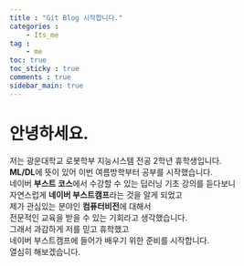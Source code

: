 ```yaml
---
title : "Git Blog 시작합니다."
categories :
    - Its_me
tag :
    - me
toc: true
toc_sticky : true
comments : true
sidebar_main: true
---
```

# 안녕하세요.
저는 광운대학교 로봇학부 지능시스템 전공 2학년 휴학생입니다.<br/>**ML/DL**에 뜻이 있어 이번 여름방학부터 공부를 시작했습니다.<br/>네이버 **부스트 코스**에서 수강할 수 있는 딥러닝 기초 강의를 듣다보니<br/>자연스럽게 **네이버 부스트캠프**라는 것을 알게 되었고<br/> 제가 관심있는 분야인 **컴퓨터비전**에 대해서<br/> 전문적인 교육을 받을  수 있는 기회라고 생각했습니다.<br/> 그래서 과감하게 저를 믿고 휴학했고 <br/>네이버 부스트캠프에 들어가 배우기 위한 준비를 시작합니다.<br/> 열심히 해보겠습니다.